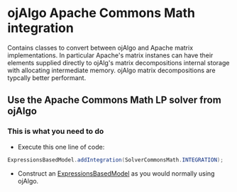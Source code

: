 # ojAlgo Apache Commons Math integration

Contains classes to convert between ojAlgo and Apache matrix implementations. In particular Apache's matrix instanes can have  their elements supplied directly to ojAlg's matrix decompositions internal storage with allocating intermediate memory. ojAlgo matrix decompositions are typcally better performant.

## Use the Apache Commons Math LP solver from ojAlgo

### This is what you need to do

* Execute this one line of code:
```java
ExpressionsBasedModel.addIntegration(SolverCommonsMath.INTEGRATION);
```
* Construct an [ExpressionsBasedModel](https://github.com/optimatika/ojAlgo/wiki/The-Diet-Problem) as you would normally using ojAlgo.

